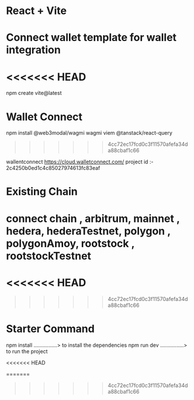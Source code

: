 # React + Vite
# Connect wallet template for wallet integration

<<<<<<< HEAD
=======
npm create vite@latest
# Wallet Connect
npm install @web3modal/wagmi wagmi viem @tanstack/react-query
>>>>>>> 4cc72ec17fcd0c3f11570afefa34da88cbaf1c66

wallentconnect
https://cloud.walletconnect.com/
project id :- 2c4250b0ed1c4c85027974613fc83eaf

# Existing Chain
# connect chain , arbitrum, mainnet , hedera, hederaTestnet, polygon , polygonAmoy, rootstock , rootstockTestnet


<<<<<<< HEAD
=======


>>>>>>> 4cc72ec17fcd0c3f11570afefa34da88cbaf1c66
# Starter Command
npm install   ................>  to install the dependencies
npm run dev    ................>  to run the project

<<<<<<< HEAD

=======
>>>>>>> 4cc72ec17fcd0c3f11570afefa34da88cbaf1c66

